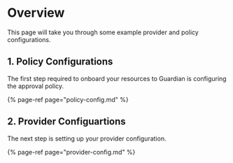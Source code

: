 # Overview

This page will take you through some example provider and policy configurations.

## 1. Policy Configurations

The first step required to onboard your resources to Guardian is configuring the approval policy.

{% page-ref page="policy-config.md" %}

## 2. Provider Configuartions

The next step is setting up your provider configuration.

{% page-ref page="provider-config.md" %}


